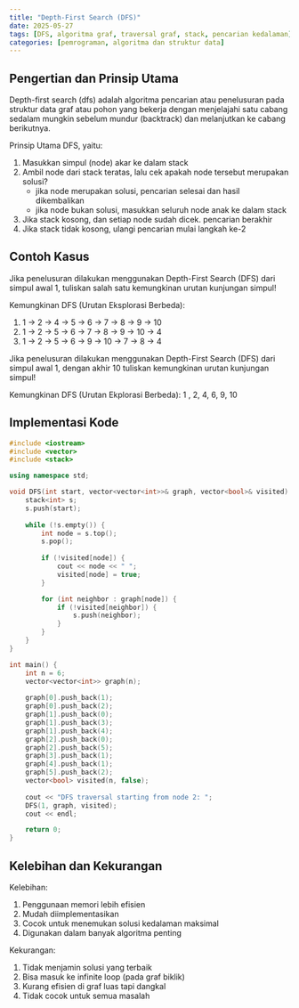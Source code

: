 ```yaml
---
title: "Depth-First Search (DFS)"
date: 2025-05-27
tags: [DFS, algoritma graf, traversal graf, stack, pencarian kedalaman]
categories: [pemrograman, algoritma dan struktur data]
---
```


## Pengertian dan Prinsip Utama
Depth-first search (dfs) adalah algoritma pencarian atau penelusuran pada struktur data graf atau pohon yang bekerja dengan menjelajahi satu cabang sedalam mungkin sebelum mundur (backtrack) dan melanjutkan ke cabang berikutnya.

Prinsip Utama DFS, yaitu:
1. Masukkan simpul (node) akar ke dalam stack
2. Ambil node dari stack teratas, lalu cek apakah node tersebut merupakan solusi?
    - jika node merupakan solusi, pencarian selesai dan hasil dikembalikan
    - jika node bukan solusi, masukkan seluruh node anak ke dalam stack
3. Jika stack kosong, dan setiap node sudah dicek. pencarian berakhir
4. Jika stack tidak kosong, ulangi pencarian mulai langkah ke-2

## Contoh Kasus
Jika penelusuran dilakukan menggunakan Depth-First Search (DFS) dari simpul awal 1, tuliskan salah satu kemungkinan urutan kunjungan simpul!

Kemungkinan DFS (Urutan Eksplorasi Berbeda):
1. 1 -> 2 -> 4 -> 5 -> 6 -> 7 -> 8 -> 9 -> 10
2. 1 -> 2 -> 5 -> 6 -> 7 -> 8 -> 9 -> 10 -> 4
3. 1 -> 2 -> 5 -> 6 -> 9 -> 10 -> 7 -> 8 -> 4

Jika penelusuran dilakukan menggunakan Depth-First Search (DFS) dari simpul awal 1, dengan akhir 10 tuliskan kemungkinan urutan kunjungan simpul!

Kemungkinan DFS (Urutan Ekplorasi Berbeda):
1 , 2, 4, 6, 9, 10

## Implementasi Kode 
``` c++
#include <iostream>
#include <vector>
#include <stack>

using namespace std;

void DFS(int start, vector<vector<int>>& graph, vector<bool>& visited) {
    stack<int> s;
    s.push(start);
    
    while (!s.empty()) {
        int node = s.top();
        s.pop();
        
        if (!visited[node]) {
            cout << node << " ";
            visited[node] = true;
        }

        for (int neighbor : graph[node]) {
            if (!visited[neighbor]) {
                s.push(neighbor);
            }
        }
    }
}

int main() {
    int n = 6;
    vector<vector<int>> graph(n);
    
    graph[0].push_back(1);
    graph[0].push_back(2);
    graph[1].push_back(0);
    graph[1].push_back(3);
    graph[1].push_back(4);
    graph[2].push_back(0);
    graph[2].push_back(5);
    graph[3].push_back(1);
    graph[4].push_back(1);
    graph[5].push_back(2);
    vector<bool> visited(n, false);
    
    cout << "DFS traversal starting from node 2: ";
    DFS(1, graph, visited);
    cout << endl;

    return 0;
}
```

## Kelebihan dan Kekurangan
Kelebihan:
1. Penggunaan memori lebih efisien
2. Mudah diimplementasikan
3. Cocok untuk menemukan solusi kedalaman maksimal
4. Digunakan dalam banyak algoritma penting

Kekurangan:
1. Tidak menjamin solusi yang terbaik
2. Bisa masuk ke infinite loop (pada graf biklik)
3. Kurang efisien di graf luas tapi dangkal
4. Tidak cocok untuk semua masalah